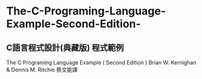 # The-C-Programing-Language-Example-Second-Edition-  
## C語言程式設計(典藏版) 程式範例  
The C Programing Language Example ( Second Edition ) Brian W. Kernighan &amp; Dennis M. Ritchie 蔡文能譯
